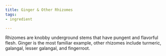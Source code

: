 ```yaml
---
title: Ginger & Other Rhizomes
tags:
- ingredient

---
```

Rhizomes are knobby underground stems that have pungent and flavorful flesh. Ginger is the most familiar example, other rhizomes include turmeric, galangal, lesser galangal, and fingerroot.
